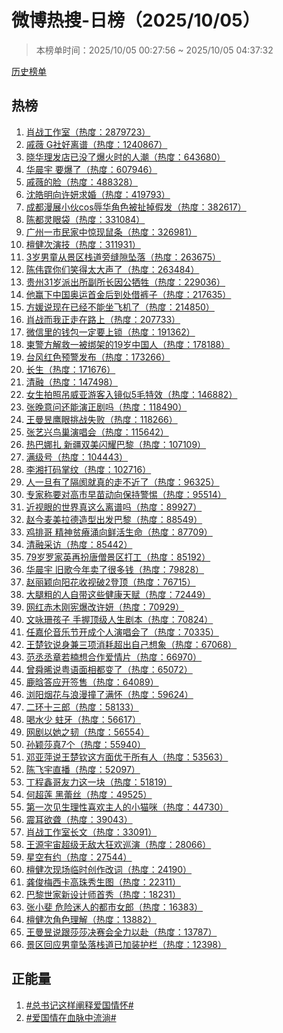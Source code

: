 <h1>
微博热搜-日榜（2025/10/05）
</h1>
<blockquote>
<p>
本榜单时间：2025/10/05 00:27:56 ~ 2025/10/05 04:37:32
</p>
</blockquote>
<p>
<a href="https://github.com/daifee/weibo-hot-search/tree/main/archives/daily">历史榜单</a>
</p>
<h2>
热榜
</h2>
<ol>

<li>
<a href="https://s.weibo.com/weibo?q=%23%E8%82%96%E6%88%98%E5%B7%A5%E4%BD%9C%E5%AE%A4%23" target="weibo">
肖战工作室（热度：2879723）
</a>
</li>

<li>
<a href="https://s.weibo.com/weibo?q=%23%E6%88%9A%E8%96%87%20G%E7%A4%BE%E5%A5%BD%E7%A6%BB%E8%B0%B1%23" target="weibo">
戚薇 G社好离谱（热度：1240867）
</a>
</li>

<li>
<a href="https://s.weibo.com/weibo?q=%23%E6%99%93%E5%8D%8E%E7%90%86%E5%8F%91%E5%BA%97%E5%B7%B2%E6%B2%A1%E4%BA%86%E7%88%86%E7%81%AB%E6%97%B6%E7%9A%84%E4%BA%BA%E6%BD%AE%23" target="weibo">
晓华理发店已没了爆火时的人潮（热度：643680）
</a>
</li>

<li>
<a href="https://s.weibo.com/weibo?q=%23%E5%8D%8E%E6%99%A8%E5%AE%87%20%E8%A6%81%E7%88%86%E4%BA%86%23" target="weibo">
华晨宇 要爆了（热度：607946）
</a>
</li>

<li>
<a href="https://s.weibo.com/weibo?q=%23%E6%88%9A%E8%96%87%E7%9A%84%E8%84%B8%23" target="weibo">
戚薇的脸（热度：488328）
</a>
</li>

<li>
<a href="https://s.weibo.com/weibo?q=%23%E6%B2%88%E7%9A%93%E6%98%8E%E5%90%91%E8%AE%B8%E5%A6%8D%E6%B1%82%E5%A9%9A%23" target="weibo">
沈皓明向许妍求婚（热度：419793）
</a>
</li>

<li>
<a href="https://s.weibo.com/weibo?q=%23%E6%88%90%E9%83%BD%E6%BC%AB%E5%B1%95%E5%B0%8F%E4%BC%99cos%E8%BE%B1%E5%8D%8E%E8%A7%92%E8%89%B2%E8%A2%AB%E6%89%AF%E6%8E%89%E5%81%87%E5%8F%91%23" target="weibo">
成都漫展小伙cos辱华角色被扯掉假发（热度：382617）
</a>
</li>

<li>
<a href="https://s.weibo.com/weibo?q=%23%E9%99%88%E9%83%BD%E7%81%B5%E7%9C%BC%E8%A2%8B%23" target="weibo">
陈都灵眼袋（热度：331084）
</a>
</li>

<li>
<a href="https://s.weibo.com/weibo?q=%23%E5%B9%BF%E5%B7%9E%E4%B8%80%E5%B8%82%E6%B0%91%E5%AE%B6%E4%B8%AD%E6%83%8A%E7%8E%B0%E9%BC%A0%E6%9D%A1%23" target="weibo">
广州一市民家中惊现鼠条（热度：326981）
</a>
</li>

<li>
<a href="https://s.weibo.com/weibo?q=%23%E6%AA%80%E5%81%A5%E6%AC%A1%E6%BC%94%E6%8A%80%23" target="weibo">
檀健次演技（热度：311931）
</a>
</li>

<li>
<a href="https://s.weibo.com/weibo?q=%233%E5%B2%81%E7%94%B7%E7%AB%A5%E4%BB%8E%E6%99%AF%E5%8C%BA%E6%A0%88%E9%81%93%E6%97%81%E7%BC%9D%E9%9A%99%E5%9D%A0%E8%90%BD%23" target="weibo">
3岁男童从景区栈道旁缝隙坠落（热度：263675）
</a>
</li>

<li>
<a href="https://s.weibo.com/weibo?q=%23%E9%99%88%E4%BC%9F%E9%9C%86%E4%BD%A0%E4%BB%AC%E7%AC%91%E5%BE%97%E5%A4%AA%E5%A4%A7%E5%A3%B0%E4%BA%86%23" target="weibo">
陈伟霆你们笑得太大声了（热度：263484）
</a>
</li>

<li>
<a href="https://s.weibo.com/weibo?q=%23%E8%B4%B5%E5%B7%9E31%E5%B2%81%E6%B4%BE%E5%87%BA%E6%89%80%E5%89%AF%E6%89%80%E9%95%BF%E5%9B%A0%E5%85%AC%E7%89%BA%E7%89%B2%23" target="weibo">
贵州31岁派出所副所长因公牺牲（热度：229036）
</a>
</li>

<li>
<a href="https://s.weibo.com/weibo?q=%23%E4%BB%96%E8%B5%A2%E4%B8%8B%E4%B8%AD%E5%9B%BD%E5%A5%A5%E8%BF%90%E9%A6%96%E9%87%91%E5%90%8E%E5%88%B0%E5%A4%84%E5%80%9F%E8%A3%A4%E5%AD%90%23" target="weibo">
他赢下中国奥运首金后到处借裤子（热度：217635）
</a>
</li>

<li>
<a href="https://s.weibo.com/weibo?q=%23%E6%96%B9%E5%AA%9B%E8%AF%B4%E7%8E%B0%E5%9C%A8%E5%B7%B2%E7%BB%8F%E4%B8%8D%E8%83%BD%E5%9D%90%E9%A3%9E%E6%9C%BA%E4%BA%86%23" target="weibo">
方媛说现在已经不能坐飞机了（热度：214850）
</a>
</li>

<li>
<a href="https://s.weibo.com/weibo?q=%23%E8%82%96%E6%88%98%E8%80%8C%E6%88%91%E6%AD%A3%E8%B5%B0%E5%9C%A8%E8%B7%AF%E4%B8%8A%23" target="weibo">
肖战而我正走在路上（热度：207733）
</a>
</li>

<li>
<a href="https://s.weibo.com/weibo?q=%23%E5%BE%AE%E4%BF%A1%E9%87%8C%E7%9A%84%E9%92%B1%E5%8C%85%E4%B8%80%E5%AE%9A%E8%A6%81%E4%B8%8A%E9%94%81%23" target="weibo">
微信里的钱包一定要上锁（热度：191362）
</a>
</li>

<li>
<a href="https://s.weibo.com/weibo?q=%23%E6%9F%AC%E8%AD%A6%E6%96%B9%E8%A7%A3%E6%95%91%E4%B8%80%E8%A2%AB%E7%BB%91%E6%9E%B6%E7%9A%8419%E5%B2%81%E4%B8%AD%E5%9B%BD%E4%BA%BA%23" target="weibo">
柬警方解救一被绑架的19岁中国人（热度：178188）
</a>
</li>

<li>
<a href="https://s.weibo.com/weibo?q=%23%E5%8F%B0%E9%A3%8E%E7%BA%A2%E8%89%B2%E9%A2%84%E8%AD%A6%E5%8F%91%E5%B8%83%23" target="weibo">
台风红色预警发布（热度：173266）
</a>
</li>

<li>
<a href="https://s.weibo.com/weibo?q=%23%E9%95%BF%E7%94%9F%23" target="weibo">
长生（热度：171676）
</a>
</li>

<li>
<a href="https://s.weibo.com/weibo?q=%23%E6%B8%85%E8%9E%8D%23" target="weibo">
清融（热度：147498）
</a>
</li>

<li>
<a href="https://s.weibo.com/weibo?q=%23%E5%A5%B3%E7%94%9F%E6%8B%8D%E7%85%A7%E5%90%8A%E5%A8%81%E4%BA%9A%E6%B8%B8%E5%AE%A2%E5%85%A5%E9%95%9C%E4%BC%BC5%E6%AF%9B%E7%89%B9%E6%95%88%23" target="weibo">
女生拍照吊威亚游客入镜似5毛特效（热度：146882）
</a>
</li>

<li>
<a href="https://s.weibo.com/weibo?q=%23%E5%BC%A0%E6%99%9A%E6%84%8F%E9%97%AE%E8%BF%98%E8%83%BD%E6%BC%94%E6%AD%A3%E5%89%A7%E5%90%97%23" target="weibo">
张晚意问还能演正剧吗（热度：118490）
</a>
</li>

<li>
<a href="https://s.weibo.com/weibo?q=%23%E7%8E%8B%E6%9B%BC%E6%98%B1%E9%B9%B0%E7%9C%BC%E6%8C%91%E6%88%98%E5%A4%B1%E8%B4%A5%23" target="weibo">
王曼昱鹰眼挑战失败（热度：118266）
</a>
</li>

<li>
<a href="https://s.weibo.com/weibo?q=%23%E5%BC%A0%E8%89%BA%E5%85%B4%E9%B8%9F%E5%B7%A2%E6%BC%94%E5%94%B1%E4%BC%9A%23" target="weibo">
张艺兴鸟巢演唱会（热度：115642）
</a>
</li>

<li>
<a href="https://s.weibo.com/weibo?q=%23%E7%83%AD%E5%B7%B4%E5%A8%9C%E6%89%8E%20%E6%96%B0%E7%96%86%E5%8F%8C%E7%BE%8E%E9%97%AA%E8%80%80%E5%B7%B4%E9%BB%8E%23" target="weibo">
热巴娜扎 新疆双美闪耀巴黎（热度：107109）
</a>
</li>

<li>
<a href="https://s.weibo.com/weibo?q=%23%E6%BB%A1%E7%BA%A7%E5%8F%B7%23" target="weibo">
满级号（热度：104443）
</a>
</li>

<li>
<a href="https://s.weibo.com/weibo?q=%23%E6%9D%8E%E6%B9%98%E6%89%93%E7%A0%81%E6%8E%8C%E7%BA%B9%23" target="weibo">
李湘打码掌纹（热度：102716）
</a>
</li>

<li>
<a href="https://s.weibo.com/weibo?q=%23%E4%BA%BA%E4%B8%80%E6%97%A6%E6%9C%89%E4%BA%86%E9%9A%94%E9%98%82%E5%B0%B1%E7%9C%9F%E7%9A%84%E8%B5%B0%E4%B8%8D%E8%BF%91%E4%BA%86%23" target="weibo">
人一旦有了隔阂就真的走不近了（热度：96325）
</a>
</li>

<li>
<a href="https://s.weibo.com/weibo?q=%23%E4%B8%93%E5%AE%B6%E7%A7%B0%E8%A6%81%E5%AF%B9%E9%AB%98%E5%B8%82%E6%97%A9%E8%8B%97%E5%8A%A8%E5%90%91%E4%BF%9D%E6%8C%81%E8%AD%A6%E6%83%95%23" target="weibo">
专家称要对高市早苗动向保持警惕（热度：95514）
</a>
</li>

<li>
<a href="https://s.weibo.com/weibo?q=%23%E8%BF%91%E8%A7%86%E7%9C%BC%E7%9A%84%E4%B8%96%E7%95%8C%E7%9C%9F%E8%BF%99%E4%B9%88%E7%A6%BB%E8%B0%B1%E5%90%97%23" target="weibo">
近视眼的世界真这么离谱吗（热度：89927）
</a>
</li>

<li>
<a href="https://s.weibo.com/weibo?q=%23%E8%B5%B5%E4%BB%8A%E9%BA%A6%E7%BE%8E%E6%8B%89%E5%BE%B7%E9%80%A0%E5%9E%8B%E5%87%BA%E5%8F%91%E5%B7%B4%E9%BB%8E%23" target="weibo">
赵今麦美拉德造型出发巴黎（热度：88549）
</a>
</li>

<li>
<a href="https://s.weibo.com/weibo?q=%23%E9%B8%A1%E6%8E%92%E5%93%A5%20%E7%B2%BE%E7%A5%9E%E8%B4%AB%E7%98%A0%E6%B6%8C%E5%90%91%E9%B2%9C%E6%B4%BB%E7%94%9F%E5%91%BD%23" target="weibo">
鸡排哥 精神贫瘠涌向鲜活生命（热度：87709）
</a>
</li>

<li>
<a href="https://s.weibo.com/weibo?q=%23%E6%B8%85%E8%9E%8D%E9%87%87%E8%AE%BF%23" target="weibo">
清融采访（热度：85442）
</a>
</li>

<li>
<a href="https://s.weibo.com/weibo?q=%2379%E5%B2%81%E7%BD%97%E5%AE%B6%E8%8B%B1%E5%86%8D%E6%89%AE%E5%94%90%E5%83%A7%E6%99%AF%E5%8C%BA%E6%89%93%E5%B7%A5%23" target="weibo">
79岁罗家英再扮唐僧景区打工（热度：85192）
</a>
</li>

<li>
<a href="https://s.weibo.com/weibo?q=%23%E5%8D%8E%E6%99%A8%E5%AE%87%20%E6%97%A7%E6%AD%8C%E4%BB%8A%E5%B9%B4%E5%8D%96%E4%BA%86%E5%BE%88%E5%A4%9A%E9%92%B1%23" target="weibo">
华晨宇 旧歌今年卖了很多钱（热度：79828）
</a>
</li>

<li>
<a href="https://s.weibo.com/weibo?q=%23%E8%B5%B5%E4%B8%BD%E9%A2%96%E5%90%91%E9%98%B3%E8%8A%B1%E6%94%B6%E8%A7%86%E7%A0%B42%E7%99%BB%E9%A1%B6%23" target="weibo">
赵丽颖向阳花收视破2登顶（热度：76715）
</a>
</li>

<li>
<a href="https://s.weibo.com/weibo?q=%23%E5%A4%A7%E8%85%BF%E7%B2%97%E7%9A%84%E4%BA%BA%E8%87%AA%E5%B8%A6%E8%BF%99%E4%BA%9B%E5%81%A5%E5%BA%B7%E5%A4%A9%E8%B5%8B%23" target="weibo">
大腿粗的人自带这些健康天赋（热度：72449）
</a>
</li>

<li>
<a href="https://s.weibo.com/weibo?q=%23%E7%BD%91%E7%BA%A2%E8%B5%A4%E6%9C%A8%E5%88%9A%E5%AE%AA%E7%88%86%E6%94%B9%E8%AE%B8%E5%A6%8D%23" target="weibo">
网红赤木刚宪爆改许妍（热度：70929）
</a>
</li>

<li>
<a href="https://s.weibo.com/weibo?q=%23%E6%96%87%E5%92%8F%E7%8F%8A%E5%AD%A9%E5%AD%90%20%E6%89%8B%E6%8F%A1%E9%A1%B6%E7%BA%A7%E4%BA%BA%E7%94%9F%E5%89%A7%E6%9C%AC%23" target="weibo">
文咏珊孩子 手握顶级人生剧本（热度：70824）
</a>
</li>

<li>
<a href="https://s.weibo.com/weibo?q=%23%E4%BB%BB%E5%98%89%E4%BC%A6%E9%9F%B3%E4%B9%90%E8%8A%82%E5%BC%80%E6%88%90%E4%B8%AA%E4%BA%BA%E6%BC%94%E5%94%B1%E4%BC%9A%E4%BA%86%23" target="weibo">
任嘉伦音乐节开成个人演唱会了（热度：70335）
</a>
</li>

<li>
<a href="https://s.weibo.com/weibo?q=%23%E7%8E%8B%E6%A5%9A%E9%92%A6%E8%AF%B4%E8%BA%AB%E5%85%BC%E4%B8%89%E9%A1%B9%E6%B6%88%E8%80%97%E8%B6%85%E5%87%BA%E8%87%AA%E5%B7%B1%E6%83%B3%E8%B1%A1%23" target="weibo">
王楚钦说身兼三项消耗超出自己想象（热度：67068）
</a>
</li>

<li>
<a href="https://s.weibo.com/weibo?q=%23%E8%8C%83%E4%B8%9E%E4%B8%9E%E7%AB%A0%E8%8B%A5%E6%A5%A0%E6%83%B3%E5%90%88%E4%BD%9C%E7%88%B1%E6%83%85%E7%89%87%23" target="weibo">
范丞丞章若楠想合作爱情片（热度：66970）
</a>
</li>

<li>
<a href="https://s.weibo.com/weibo?q=%23%E6%9B%BE%E8%88%9C%E6%99%9E%E8%AF%B4%E7%B2%A4%E8%AF%AD%E9%9D%A2%E7%9B%B8%E9%83%BD%E5%8F%98%E4%BA%86%23" target="weibo">
曾舜晞说粤语面相都变了（热度：65072）
</a>
</li>

<li>
<a href="https://s.weibo.com/weibo?q=%23%E9%B9%BF%E6%99%97%E7%AD%94%E5%BA%94%E5%BC%80%E7%AD%BE%E5%94%AE%23" target="weibo">
鹿晗答应开签售（热度：64089）
</a>
</li>

<li>
<a href="https://s.weibo.com/weibo?q=%23%E6%B5%8F%E9%98%B3%E7%83%9F%E8%8A%B1%E4%B8%8E%E6%B5%AA%E6%BC%AB%E6%92%9E%E4%BA%86%E6%BB%A1%E6%80%80%23" target="weibo">
浏阳烟花与浪漫撞了满怀（热度：59624）
</a>
</li>

<li>
<a href="https://s.weibo.com/weibo?q=%23%E4%BA%8C%E7%8E%AF%E5%8D%81%E4%B8%89%E9%83%8E%23" target="weibo">
二环十三郎（热度：58133）
</a>
</li>

<li>
<a href="https://s.weibo.com/weibo?q=%23%E5%96%9D%E6%B0%B4%E5%B0%91%20%E8%9B%80%E7%89%99%23" target="weibo">
喝水少 蛀牙（热度：56617）
</a>
</li>

<li>
<a href="https://s.weibo.com/weibo?q=%23%E7%BD%91%E5%89%A7%E4%BB%A5%E5%A5%B9%E4%B9%8B%E9%9F%A7%23" target="weibo">
网剧以她之韧（热度：56554）
</a>
</li>

<li>
<a href="https://s.weibo.com/weibo?q=%23%E5%AD%99%E9%A2%96%E8%8E%8E%E7%9C%9F7%E4%B8%AA%23" target="weibo">
孙颖莎真7个（热度：55940）
</a>
</li>

<li>
<a href="https://s.weibo.com/weibo?q=%23%E9%82%93%E4%BA%9A%E8%90%8D%E8%AF%B4%E7%8E%8B%E6%A5%9A%E9%92%A6%E8%BF%99%E6%96%B9%E9%9D%A2%E4%BC%98%E4%BA%8E%E6%89%80%E6%9C%89%E4%BA%BA%23" target="weibo">
邓亚萍说王楚钦这方面优于所有人（热度：53563）
</a>
</li>

<li>
<a href="https://s.weibo.com/weibo?q=%23%E9%99%88%E9%A3%9E%E5%AE%87%E7%9B%B4%E6%92%AD%23" target="weibo">
陈飞宇直播（热度：52097）
</a>
</li>

<li>
<a href="https://s.weibo.com/weibo?q=%23%E4%B8%81%E7%A8%8B%E9%91%AB%E5%93%A5%E5%8F%8B%E5%8A%9B%E8%BF%99%E4%B8%80%E5%9D%97%23" target="weibo">
丁程鑫哥友力这一块（热度：51819）
</a>
</li>

<li>
<a href="https://s.weibo.com/weibo?q=%23%E4%BD%95%E8%B6%85%E8%8E%B2%20%E9%BB%91%E8%95%BE%E4%B8%9D%23" target="weibo">
何超莲 黑蕾丝（热度：49525）
</a>
</li>

<li>
<a href="https://s.weibo.com/weibo?q=%23%E7%AC%AC%E4%B8%80%E6%AC%A1%E8%A7%81%E7%94%9F%E7%90%86%E6%80%A7%E5%96%9C%E6%AC%A2%E4%B8%BB%E4%BA%BA%E7%9A%84%E5%B0%8F%E7%8C%AB%E5%92%AA%23" target="weibo">
第一次见生理性喜欢主人的小猫咪（热度：44730）
</a>
</li>

<li>
<a href="https://s.weibo.com/weibo?q=%23%E9%9C%87%E8%80%B3%E6%AC%B2%E8%81%8B%23" target="weibo">
震耳欲聋（热度：39043）
</a>
</li>

<li>
<a href="https://s.weibo.com/weibo?q=%23%E8%82%96%E6%88%98%E5%B7%A5%E4%BD%9C%E5%AE%A4%E9%95%BF%E6%96%87%23" target="weibo">
肖战工作室长文（热度：33091）
</a>
</li>

<li>
<a href="https://s.weibo.com/weibo?q=%23%E7%8E%8B%E6%BA%90%E5%AE%87%E5%AE%99%E8%B6%85%E7%BA%A7%E6%97%A0%E6%95%8C%E5%A4%A7%E7%8B%82%E6%AC%A2%E5%B7%A1%E6%BC%94%23" target="weibo">
王源宇宙超级无敌大狂欢巡演（热度：28066）
</a>
</li>

<li>
<a href="https://s.weibo.com/weibo?q=%23%E6%98%9F%E7%A9%BA%E6%9C%89%E7%BA%A6%23" target="weibo">
星空有约（热度：27544）
</a>
</li>

<li>
<a href="https://s.weibo.com/weibo?q=%23%E6%AA%80%E5%81%A5%E6%AC%A1%E7%8E%B0%E5%9C%BA%E4%B8%B4%E6%97%B6%E5%88%9B%E4%BD%9C%E6%94%B9%E8%AF%8D%23" target="weibo">
檀健次现场临时创作改词（热度：24190）
</a>
</li>

<li>
<a href="https://s.weibo.com/weibo?q=%23%E9%BE%9A%E4%BF%8A%E6%A2%85%E8%A5%BF%E5%8D%A1%E9%AB%98%E7%8F%A0%E7%A7%80%E7%94%9F%E5%9B%BE%23" target="weibo">
龚俊梅西卡高珠秀生图（热度：22311）
</a>
</li>

<li>
<a href="https://s.weibo.com/weibo?q=%23%E5%B7%B4%E9%BB%8E%E4%B8%96%E5%AE%B6%E6%96%B0%E8%AE%BE%E8%AE%A1%E5%B8%88%E9%A6%96%E7%A7%80%23" target="weibo">
巴黎世家新设计师首秀（热度：18231）
</a>
</li>

<li>
<a href="https://s.weibo.com/weibo?q=%23%E5%BC%A0%E5%B0%8F%E6%96%90%20%E5%8D%B1%E9%99%A9%E8%BF%B7%E4%BA%BA%E7%9A%84%E9%83%BD%E5%B8%82%E5%A5%B3%E9%83%8E%23" target="weibo">
张小斐 危险迷人的都市女郎（热度：16383）
</a>
</li>

<li>
<a href="https://s.weibo.com/weibo?q=%23%E6%AA%80%E5%81%A5%E6%AC%A1%E8%A7%92%E8%89%B2%E7%90%86%E8%A7%A3%23" target="weibo">
檀健次角色理解（热度：13882）
</a>
</li>

<li>
<a href="https://s.weibo.com/weibo?q=%23%E7%8E%8B%E6%9B%BC%E6%98%B1%E8%AF%B4%E8%B7%9F%E8%8E%8E%E8%8E%8E%E5%86%B3%E8%B5%9B%E4%BC%9A%E5%85%A8%E5%8A%9B%E4%BB%A5%E8%B5%B4%23" target="weibo">
王曼昱说跟莎莎决赛会全力以赴（热度：13787）
</a>
</li>

<li>
<a href="https://s.weibo.com/weibo?q=%23%E6%99%AF%E5%8C%BA%E5%9B%9E%E5%BA%94%E7%94%B7%E7%AB%A5%E5%9D%A0%E8%90%BD%E6%A0%88%E9%81%93%E5%B7%B2%E5%8A%A0%E8%A3%85%E6%8A%A4%E6%A0%8F%23" target="weibo">
景区回应男童坠落栈道已加装护栏（热度：12398）
</a>
</li>

</ol>
<h2>
正能量
</h2>
<ol>

<li>
<a href="https://s.weibo.com/weibo?q=%23%23%E6%80%BB%E4%B9%A6%E8%AE%B0%E8%BF%99%E6%A0%B7%E9%98%90%E9%87%8A%E7%88%B1%E5%9B%BD%E6%83%85%E6%80%80%23%23" target="weibo">
#总书记这样阐释爱国情怀#
</a>
</li>

<li>
<a href="https://s.weibo.com/weibo?q=%23%23%E7%88%B1%E5%9B%BD%E6%83%85%E5%9C%A8%E8%A1%80%E8%84%89%E4%B8%AD%E6%B5%81%E6%B7%8C%23%23" target="weibo">
#爱国情在血脉中流淌#
</a>
</li>

</ol>